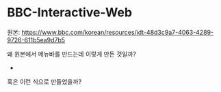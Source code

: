 # BBC-Interactive-Web
원본: https://www.bbc.com/korean/resources/idt-48d3c9a7-4063-4289-9726-611b5ea9d7b5

왜 원본에서 메뉴바를 만드는데 이렇게 만든 것일까?
<ul>
        <li>
            <a href=""></a>
        </li>
</ul>
혹은 
<span>
        <a href=""></a>
</span>
이런 식으로 만들었을까?
